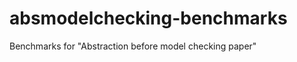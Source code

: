 absmodelchecking-benchmarks
===========================

Benchmarks for "Abstraction before model checking paper"
